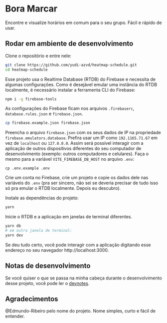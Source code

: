 # Bora Marcar 

Encontre e visualize horários em comum para o seu grupo. Fácil e rápido de usar.

## Rodar em ambiente de desenvolvimento

Clone o repositório e entre nele:

```sh
git clone https://github.com/yudi-azvd/heatmap-schedule.git
cd heatmap-schedule
```

Esse projeto usa o Realtime Database (RTDB) do Firebase e necessita de algumas 
configurações. Como é desejável emular uma instância do RTDB localmente,
é necessário instalar a ferramenta CLI do Firebase:

```sh
npm i -g firebase-tools
```

As configurações do Firebase ficam nos arquivos `.firebaserc`, 
`database.rules.json` e `firebase.json`.

```sh
cp firebase.example.json firebase.json
```

Preencha o arquivo `firebase.json` com os seus dados de IP na propriedade
`firebase.emulators.database`. Prefira usar um IP 
como `192.1165.71.67` em vez de `localhost` ou `127.0.0.0`. Assim será possível 
interagir com a aplicação de outros dispositivos diferentes do seu computador de
desenvolvimento (exemplo: outros computadores e celulares). Faça o mesmo para
a variável `VITE_FIREBASE_DB_HOST` no arquivo `.env`:

```
cp .env.example .env
```

Crie um conta no Firebase, crie um projeto e copie os dados dele nas variáveis
do `.env` (pra ser sincero, não sei se deveria precisar de tudo isso só pra 
emular o RTDB localmente. Depois eu descubro).

Instale as dependências do projeto:

```sh
yarn 
```

Inicie o RTDB e a aplicação em janelas de terminal diferentes.

```sh
yarn db
# em outra janela de terminal:
yarn dev
```

Se deu tudo certo, você pode interagir com a aplicação digitando esse endereço
no seu navegador http://localhost:3000.

## Notas de desenvolvimento

Se você quiser o que se passa na minha cabeça durante o desenvolvimento desse
projeto, você pode ler o [devnotes](./docs/devnotes.md).

## Agradecimentos

@Edmundo-Ribeiro pelo nome do projeto. Nome simples, curto e fácil de entender.
